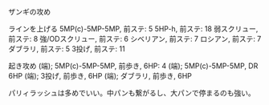 ザンギの攻め

ラインを上げる
5MP(c)-5MP-5MP, 前ステ: 5
5HP-h, 前ステ: 18
弱スクリュー, 前ステ: 8
強/ODスクリュー, 前ステ: 6
シベリアン, 前ステ: 7
ロシアン, 前ステ: 7
ダブラリ, 前ステ: 5
3投げ, 前ステ: 11

起き攻め
(端); 5MP(c)-5MP-5MP, 前歩き, 6HP: 4
(端); 5MP(c)-5MP-5MP, DR 6HP
(端); 3投げ, 前歩き, 6HP
(端); ダブラリ, 前歩き, 6HP

パリィラッシュは多めでいい。中パンも繋がるし、大パンで停まるのも強い。
